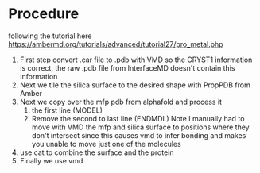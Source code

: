 # Procedure
following the tutorial here https://ambermd.org/tutorials/advanced/tutorial27/pro_metal.php

1. First step convert .car file to .pdb with VMD so the CRYST1 information is correct, the raw .pdb file from InterfaceMD doesn't contain this information 
2. Next we tile the silica surface to the desired shape with PropPDB from Amber
3. Next we copy over the mfp pdb from alphafold and process it
    1.  the first line (MODEL) 
    2. Remove the second to last line (ENDMDL)
Note I manually had to move with VMD the mfp and silica surface to positions where they don't intersect since this causes vmd to infer bonding and makes you unable to move just one of the molecules
4. use cat to combine the surface and the protein
4. Finally we  use vmd 

